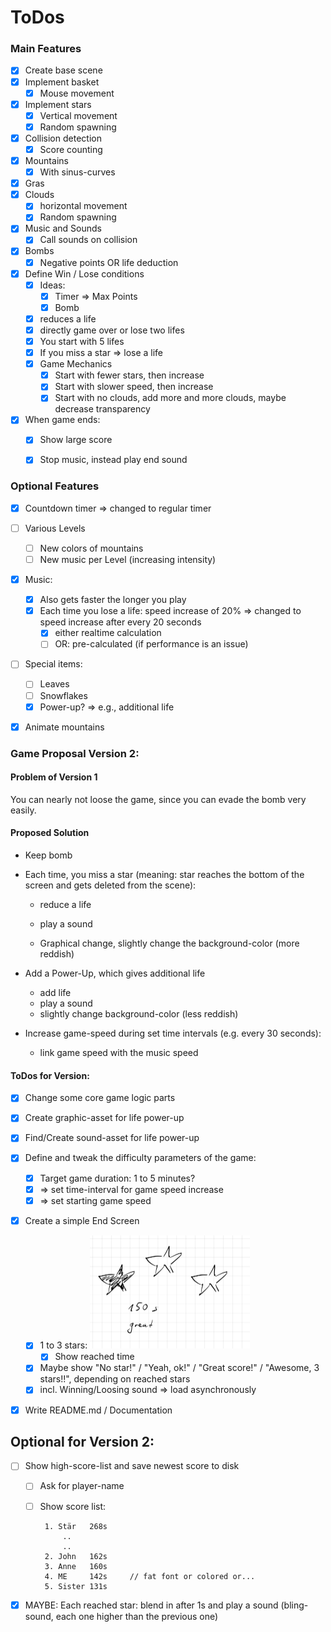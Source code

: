 # ToDos

### Main Features

- [x] Create base scene
- [x] Implement basket
  - [X] Mouse movement
- [x] Implement stars
  - [X] Vertical movement
  - [X] Random spawning
- [x] Collision detection
  - [x] Score counting
- [x] Mountains
  - [x] With sinus-curves
- [x] Gras
- [x] Clouds
  - [x] horizontal movement
  - [x] Random spawning
- [x] Music and Sounds
  - [x] Call sounds on collision
- [x] Bombs
  - [x] Negative points OR life deduction
- [x] Define Win / Lose conditions
  - [x] Ideas: 
    - [x] Timer => Max Points
    - [x] Bomb
  - [x] reduces a life
  - [x] directly game over or lose two lifes
  - [x] You start with 5 lifes
  - [x] If you miss a star => lose a life
  - [x] Game Mechanics
    - [x] Start with fewer stars, then increase
    - [x] Start with slower speed, then increase
    - [x] Start with no clouds, add more and more clouds, maybe decrease transparency
- [x] When game ends:
  - [x] Show large score
  - [x] Stop music, instead play end sound



### Optional Features

- [x] Countdown timer => changed to regular timer
- [ ] Various Levels

  - [ ] New colors of mountains
  - [ ] New music per Level (increasing intensity)
- [x] Music: 

  - [x] Also gets faster the longer you play
  - [x] Each time you lose a life: speed increase of 20% => changed to speed increase after every 20 seconds
    - [x] either realtime calculation
    - [ ] OR: pre-calculated (if performance is an issue)
- [ ] Special items:

  - [ ] Leaves
  - [ ] Snowflakes
  - [x] Power-up? => e.g., additional life
- [x] Animate mountains







### Game Proposal Version 2:



#### Problem of Version 1

You can nearly not loose the game, since you can evade the bomb very easily.



#### Proposed Solution

- Keep bomb

- Each time, you miss a star (meaning: star reaches the bottom of the screen and gets deleted from the scene):

  - reduce a life

  - play a sound

  - Graphical change, slightly change the background-color (more reddish)

- Add a Power-Up, which gives additional life
  - add life
  - play a sound
  - slightly change background-color (less reddish)
- Increase game-speed during set time intervals (e.g. every 30 seconds):
  - link game speed with the music speed



#### ToDos for Version:

- [X]  Change some core game logic parts
- [X]  Create graphic-asset for life power-up
- [x]  Find/Create sound-asset for life power-up
- [x] Define and tweak the difficulty parameters of the game:
  - [x]  Target game duration: 1 to 5 minutes?
  - [x]  => set time-interval for game speed increase
  - [x]  => set starting game speed
- [x] Create a simple End Screen
  - [X] 1 to 3 stars:
    <img src="ToDos.assets/stars_idea.jpg" alt="stars_idea" style="zoom:25%;" />
      - [x]  Show reached time
  - [x]  Maybe show "No star!" / "Yeah, ok!" / "Great score!" / "Awesome, 3 stars!!", depending on reached stars
  - [x]  incl. Winning/Loosing sound => load asynchronously
- [x] Write README.md / Documentation



## Optional for Version 2:

- [ ] Show high-score-list and save newest score to disk

  - [ ] Ask for player-name

  - [ ] Show score list:

    ```
     1. Stär   268s
         ..
         ..
     2. John   162s
     3. Anne   160s
     4. ME     142s     // fat font or colored or...
     5. Sister 131s
    ```

- [x] MAYBE: Each reached star: blend in after 1s and play a sound (bling-sound, each one higher than the previous one)
